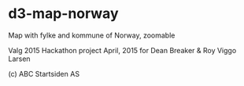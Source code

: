 # d3-map-norway
Map with fylke and kommune of Norway, zoomable

Valg 2015
Hackathon project April, 2015 for
Dean Breaker & Roy Viggo Larsen

(c) ABC Startsiden AS
